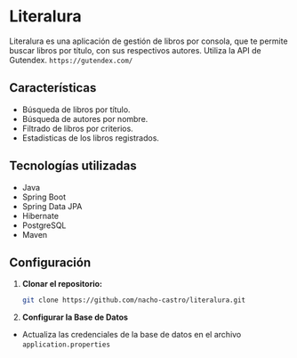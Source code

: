 # Literalura

Literalura es una aplicación de gestión de libros por consola, que te permite buscar libros por título, con sus respectivos autores.
Utiliza la API de Gutendex. `https://gutendex.com/`

## Características

- Búsqueda de libros por título.
- Búsqueda de autores por nombre. 
- Filtrado de libros por criterios.
- Estadisticas de los libros registrados.

## Tecnologías utilizadas

- Java
- Spring Boot
- Spring Data JPA
- Hibernate
- PostgreSQL
- Maven

## Configuración

1. **Clonar el repositorio:**
   ```bash
   git clone https://github.com/nacho-castro/literalura.git
2. **Configurar la Base de Datos**
- Actualiza las credenciales de la base de datos en el archivo `application.properties`

